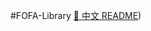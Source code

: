 #FOFA-Library
[:ledger: 中文 README](https://github.com/FofaInfo/FOFA-Library/blob/main/README_zh.md)) 
